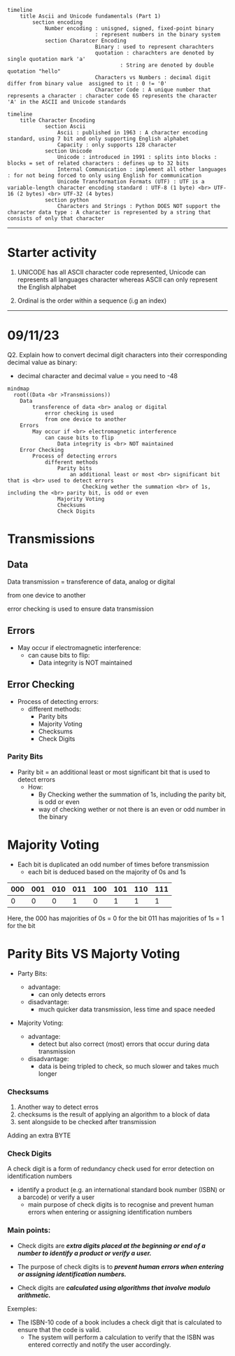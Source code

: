 ```mermaid
timeline
    title Ascii and Unicode fundamentals (Part 1)
        section encoding
            Number encoding : unisgned, signed, fixed-point binary
                            : represent numbers in the binary system
            section Charatcer Encoding
                            Binary : used to represent charachters
                            quotation : charachters are denoted by single quotation mark 'a'
                                    : String are denoted by double quotation "hello"
                            Characters vs Numbers : decimal digit differ from binary value  assigned to it : 0 != '0'
                            Character Code : A unique number that represents a character : character code 65 represents the character 'A' in the ASCII and Unicode standards

```

```mermaid
timeline
    title Character Encoding
            section Ascii
                Ascii : published in 1963 : A character encoding standard, using 7 bit and only supporting English alphabet
                Capacity : only supports 128 character
            section Unicode
                Unicode : introduced in 1991 : splits into blocks : blocks = set of related characters : defines up to 32 bits
                Internal Communication : implement all other languages : for not being forced to only using English for communication
                Unicode Transformation Formats (UTF) : UTF is a variable-length character encoding standard : UTF-8 (1 byte) <br> UTF-16 (2 bytes) <br> UTF-32 (4 bytes)
            section python
                Characters and Strings : Python DOES NOT support the character data type : A character is represented by a string that consists of only that character

```

---

# Starter activity

1. UNICODE has all ASCII character code represented, Unicode can represents all languages character whereas ASCII can only represent the English alphabet

2. Ordinal is the order within a sequence (i.g an index)

---

# 09/11/23

Q2. Explain how to convert decimal digit characters into their corresponding decimal value as binary:
- decimal character and decimal value = you need to -48

```mermaid
mindmap
  root((Data <br >Transmissions))
    Data
        transference of data <br> analog or digital
            error checking is used
            from one device to another
    Errors
        May occur if <br> electromagnetic interference
            can cause bits to flip
                Data integrity is <br> NOT maintained
    Error Checking
        Process of detecting errors
            different methods
                Parity bits
                    an additional least or most <br> significant bit that is <br> used to detect errors
                        Checking wether the summation <br> of 1s, including the <br> parity bit, is odd or even
                Majority Voting
                Checksums
                Check Digits

```

# Transmissions

## Data

Data transmission = transference of data, analog or digital

from one device to another

error checking is used to ensure data transmission

## Errors

- May occur if electromagnetic interference:
    - can cause bits to flip:
        - Data integrity is NOT maintained

## Error Checking

- Process of detecting errors:
    - different methods:
        - Parity bits
        - Majority Voting
        - Checksums
        - Check Digits

### Parity Bits

- Parity bit = an additional least or most significant bit that is used to detect errors
    - How:
        - By Checking wether the summation of 1s, including the parity bit, is odd or even
        - way of checking wether or not there is an even or odd number in the binary

# Majority Voting

- Each bit is duplicated an odd number of times before transmission
    - each bit is deduced based on the majority of 0s and 1s

|000|001|010|011|100|101|110|111|
|-|-|-|-|-|-|-|-|
|0|0|0|1|0|1|1|1|

Here, the 000 has majorities of 0s = 0 for the bit
011 has majorities of 1s = 1 for the bit

# Parity Bits VS Majorty Voting

- Party Bits:
    - advantage:
        - can only detects errors
    - disadvantage:
        - much quicker data transmission, less time and space needed

- Majority Voting:
    - advantage:
        - detect but also correct (most) errors that occur during data transmission
    - disadvantage:
        - data is being tripled to check, so much slower and takes much longer

### Checksums

1. Another way to detect erros
2. checksums is the result of applying an algorithm to a block of data
3. sent alongside to be checked after transmission

Adding an extra BYTE

### Check Digits

A check digit is a form of redundancy check used for error detection on identification numbers

- identify a product (e.g. an international standard book number (ISBN) or a barcode) or verify a user
    - main purpose of check digits is to recognise and prevent human errors when entering or assigning identification numbers

### Main points:

- Check digits are ***extra digits placed at the beginning or end of a number to identify a product or verify a user.***

- The purpose of check digits is to ***prevent human errors when entering or assigning identification numbers.***

- Check digits are ***calculated using algorithms that involve modulo arithmetic.***

Exemples:

- The ISBN-10 code of a book includes a check digit that is calculated to ensure that the code is valid.
    - The system will perform a calculation to verify that the ISBN was entered correctly and notify the user accordingly.